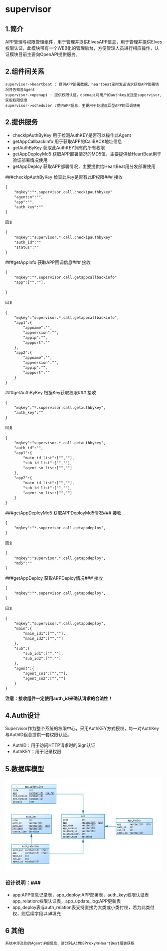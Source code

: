 # supervisor #
## 1.简介 ##
APP管理与权限管理组件，用于管理并提供ElvesAPP信息，用于管理并提供Elves权限认证，此模块带有一个WEB化的管理后台，方便管理人员进行相应操作，认证模块目前主要向OpenAPI提供服务。

## 2.组件间关系 ##
    supervisor->heartbeat : 提供APP部署数据，heartbeat定时发送请求获取APP部署情况并告知各Agent
    supervisor->openapi : 提供权限认证，openapi将用户的authkey发送至supervisor,获取权限信息
    supervisor->scheduler :提供APP信息，主要用于处理返回型APP的回调使用
    

## 2.提供服务 ##

  - checkIpAuthByKey 用于检测AuthKEY是否可以操作此Agent
  - getAppCallbackInfo 用于获取APP的CallBACK地址信息
  - getAuthByKey 获取此AuthKEY拥有的所有权限
  - getAppDeployMd5 获取APP部署情况的MD5值，主要提供给HeartBeat用于验证部署情况使用
  - getAppDeploy 获取APP部署情况，主要提供给HeartBeat用分发部署使用


###checkIpAuthByKey 检查此Key是否有此IP权限### 
	接收
	
	{
		"mqkey":"*.supervisor.call.checkipauthbykey"
		"agentsn":"",
        "app":"",
		"auth_key":""
	}

	回复

    {
		"mqkey":"supervisor.*.call.checkipauthbykey"
        "auth_id":""
		"status":""
	}

    
###getAppInfo 获取APP回调信息###
	接收
	
	{
		"mqkey":"*.supervisor.call.getappcallbackinfo"
		"app":["",""],	

	}

	回复

    {
		"mqkey":"supervisor.*.call.getappcallbackinfo",
        "app1":{
            "appname":"",
            "appversion":"",
            "appip":"",
            "appport":""
        },
        "app2":{
            "appname":"",
            "appversion":"",
            "appip":"",
            "appport":""
        }
	}
    
###getAuthByKey 根据Key获取权限###
    接收
	
	{
		"mqkey":"*.supervisor.call.getauthbykey",
		"auth_key":""
	}

	回复

    {
		"mqkey":"supervisor.*.call.getauthbykey",
        "auth_id":"",
        "app1":{
            "main_id_list":["",""],
            "sub_id_list":["",""],
            "agent_sn_list:["",""]
        },
        "app2":{
            "main_id_list":["",""],
            "sub_id_list":["",""],
            "agent_sn_list:["",""]
        }
	}
###getAppDeployMd5 获取APPDeployMd5情况###
    接收
	
	{
		"mqkey":"*.supervisor.call.getappdeploy",
	}

	回复

    {
		"mqkey":"supervisor.*.call.getappdeploy",
        "md5":""
	}
    
###getAppDeploy 获取APPDeploy情况###
    接收
	
	{
		"mqkey":"*.supervisor.call.getappdeploy",
	}

	回复

    {
		"mqkey":"supervisor.*.call.getappdeploy",
        "main":{
            "main_id1":["",""],
            "main_id2":["",""]
        },
        "sub":{
            "sub_id1":["",""],
            "sub_id2":["",""]
        },
        "agent":{
            "agent_sn1":["",""],
            "agent_sn2":["",""]
        }
	}
    
**注意：接收组件一定使用auth_id来确认请求的合法性！**

    
## 4.Auth设计 ##
Supervisor作为整个系统的权限中心，采用AuthKEY方式授权，每一对AuthKey与AuthID组合提供一套权限认证。
  - AuthID：用于访问HTTP请求时的Sign认证
  - AuthKEY：用于记录权限
  
    
## 5.数据库模型 ##
![](supervisor_pdm.jpg)

### 设计说明：###
  - app:APP信息记录表，app_deploy:APP部署表，auth_key:权限认证表 app_relation:权限认证表，app_update_log:APP更新表
  - app_deploy表与auth_relation表支持直接为大类或小类付权，若为此类付权，则后续字段以all填充
  
## 6 其他 ##
    系统中涉及到的Agent详细信息，请分别从CMDBProxy与HeartBeat组装获取
  